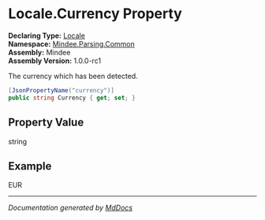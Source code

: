 ﻿<!--  
  <auto-generated>   
    The contents of this file were generated by a tool.  
    Changes to this file may be list if the file is regenerated  
  </auto-generated>   
-->

# Locale.Currency Property

**Declaring Type:** [Locale](../index.md)  
**Namespace:** [Mindee.Parsing.Common](../../index.md)  
**Assembly:** Mindee  
**Assembly Version:** 1.0.0\-rc1

The currency which has been detected.

```csharp
[JsonPropertyName("currency")]
public string Currency { get; set; }
```

## Property Value

string

## Example

EUR

___

*Documentation generated by [MdDocs](https://github.com/ap0llo/mddocs)*
